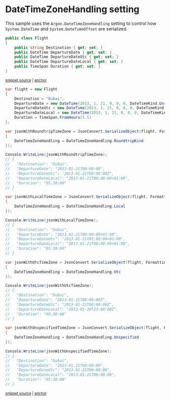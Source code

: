 # DateTimeZoneHandling setting

This sample uses the `Argon.DateTimeZoneHandling` setting to control how `System.DateTime` and `System.DateTimeOffset` are serialized.

<!-- snippet: SerializeDateTimeZoneHandlingTypes -->
<a id='snippet-serializedatetimezonehandlingtypes'></a>
```cs
public class Flight
{
    public string Destination { get; set; }
    public DateTime DepartureDate { get; set; }
    public DateTime DepartureDateUtc { get; set; }
    public DateTime DepartureDateLocal { get; set; }
    public TimeSpan Duration { get; set; }
}
```
<sup><a href='/Src/Tests/Documentation/Samples/Serializer/SerializeDateTimeZoneHandling.cs#L32-L41' title='Snippet source file'>snippet source</a> | <a href='#snippet-serializedatetimezonehandlingtypes' title='Start of snippet'>anchor</a></sup>
<!-- endSnippet -->

<!-- snippet: SerializeDateTimeZoneHandlingUsage -->
<a id='snippet-serializedatetimezonehandlingusage'></a>
```cs
var flight = new Flight
{
    Destination = "Dubai",
    DepartureDate = new DateTime(2013, 1, 21, 0, 0, 0, DateTimeKind.Unspecified),
    DepartureDateUtc = new DateTime(2013, 1, 21, 0, 0, 0, DateTimeKind.Utc),
    DepartureDateLocal = new DateTime(2013, 1, 21, 0, 0, 0, DateTimeKind.Local),
    Duration = TimeSpan.FromHours(5.5)
};

var jsonWithRoundtripTimeZone = JsonConvert.SerializeObject(flight, Formatting.Indented, new JsonSerializerSettings
{
    DateTimeZoneHandling = DateTimeZoneHandling.RoundtripKind
});

Console.WriteLine(jsonWithRoundtripTimeZone);
// {
//   "Destination": "Dubai",
//   "DepartureDate": "2013-01-21T00:00:00",
//   "DepartureDateUtc": "2013-01-21T00:00:00Z",
//   "DepartureDateLocal": "2013-01-21T00:00:00+01:00",
//   "Duration": "05:30:00"
// }

var jsonWithLocalTimeZone = JsonConvert.SerializeObject(flight, Formatting.Indented, new JsonSerializerSettings
{
    DateTimeZoneHandling = DateTimeZoneHandling.Local
});

Console.WriteLine(jsonWithLocalTimeZone);
// {
//   "Destination": "Dubai",
//   "DepartureDate": "2013-01-21T00:00:00+01:00",
//   "DepartureDateUtc": "2013-01-21T01:00:00+01:00",
//   "DepartureDateLocal": "2013-01-21T00:00:00+01:00",
//   "Duration": "05:30:00"
// }

var jsonWithUtcTimeZone = JsonConvert.SerializeObject(flight, Formatting.Indented, new JsonSerializerSettings
{
    DateTimeZoneHandling = DateTimeZoneHandling.Utc
});

Console.WriteLine(jsonWithUtcTimeZone);
// {
//   "Destination": "Dubai",
//   "DepartureDate": "2013-01-21T00:00:00Z",
//   "DepartureDateUtc": "2013-01-21T00:00:00Z",
//   "DepartureDateLocal": "2013-01-20T23:00:00Z",
//   "Duration": "05:30:00"
// }

var jsonWithUnspecifiedTimeZone = JsonConvert.SerializeObject(flight, Formatting.Indented, new JsonSerializerSettings
{
    DateTimeZoneHandling = DateTimeZoneHandling.Unspecified
});

Console.WriteLine(jsonWithUnspecifiedTimeZone);
// {
//   "Destination": "Dubai",
//   "DepartureDate": "2013-01-21T00:00:00",
//   "DepartureDateUtc": "2013-01-21T00:00:00",
//   "DepartureDateLocal": "2013-01-21T00:00:00",
//   "Duration": "05:30:00"
// }
```
<sup><a href='/Src/Tests/Documentation/Samples/Serializer/SerializeDateTimeZoneHandling.cs#L46-L111' title='Snippet source file'>snippet source</a> | <a href='#snippet-serializedatetimezonehandlingusage' title='Start of snippet'>anchor</a></sup>
<!-- endSnippet -->
